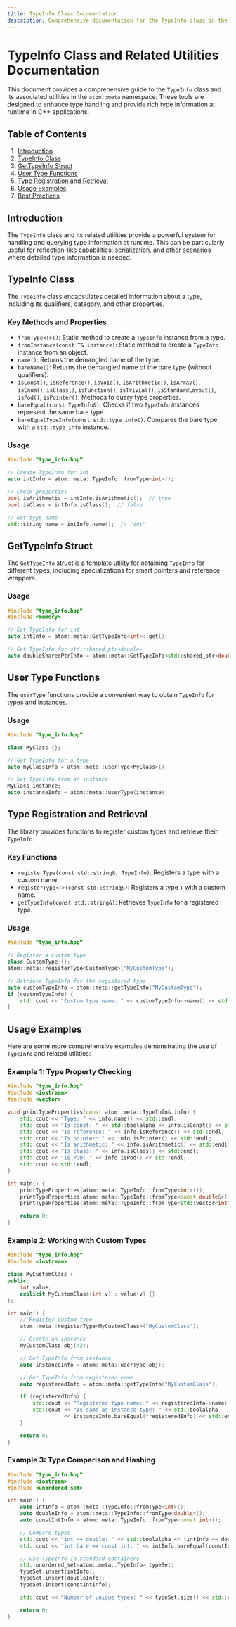```yaml
---
title: TypeInfo Class Documentation
description: Comprehensive documentation for the TypeInfo class in the atom::meta namespace, including methods for type introspection, type registration, and usage examples for runtime type information in C++.
---
```


# TypeInfo Class and Related Utilities Documentation

This document provides a comprehensive guide to the `TypeInfo` class and its associated utilities in the `atom::meta` namespace. These tools are designed to enhance type handling and provide rich type information at runtime in C++ applications.

## Table of Contents

1. [Introduction](#introduction)
2. [TypeInfo Class](#typeinfo-class)
3. [GetTypeInfo Struct](#gettypeinfo-struct)
4. [User Type Functions](#user-type-functions)
5. [Type Registration and Retrieval](#type-registration-and-retrieval)
6. [Usage Examples](#usage-examples)
7. [Best Practices](#best-practices)

## Introduction

The `TypeInfo` class and its related utilities provide a powerful system for handling and querying type information at runtime. This can be particularly useful for reflection-like capabilities, serialization, and other scenarios where detailed type information is needed.

## TypeInfo Class

The `TypeInfo` class encapsulates detailed information about a type, including its qualifiers, category, and other properties.

### Key Methods and Properties

- `fromType<T>()`: Static method to create a `TypeInfo` instance from a type.
- `fromInstance(const T& instance)`: Static method to create a `TypeInfo` instance from an object.
- `name()`: Returns the demangled name of the type.
- `bareName()`: Returns the demangled name of the bare type (without qualifiers).
- `isConst()`, `isReference()`, `isVoid()`, `isArithmetic()`, `isArray()`, `isEnum()`, `isClass()`, `isFunction()`, `isTrivial()`, `isStandardLayout()`, `isPod()`, `isPointer()`: Methods to query type properties.
- `bareEqual(const TypeInfo&)`: Checks if two `TypeInfo` instances represent the same bare type.
- `bareEqualTypeInfo(const std::type_info&)`: Compares the bare type with a `std::type_info` instance.

### Usage

```cpp
#include "type_info.hpp"

// Create TypeInfo for int
auto intInfo = atom::meta::TypeInfo::fromType<int>();

// Check properties
bool isArithmetic = intInfo.isArithmetic();  // true
bool isClass = intInfo.isClass();  // false

// Get type name
std::string name = intInfo.name();  // "int"
```

## GetTypeInfo Struct

The `GetTypeInfo` struct is a template utility for obtaining `TypeInfo` for different types, including specializations for smart pointers and reference wrappers.

### Usage

```cpp
#include "type_info.hpp"
#include <memory>

// Get TypeInfo for int
auto intInfo = atom::meta::GetTypeInfo<int>::get();

// Get TypeInfo for std::shared_ptr<double>
auto doubleSharedPtrInfo = atom::meta::GetTypeInfo<std::shared_ptr<double>>::get();
```

## User Type Functions

The `userType` functions provide a convenient way to obtain `TypeInfo` for types and instances.

### Usage

```cpp
#include "type_info.hpp"

class MyClass {};

// Get TypeInfo for a type
auto myClassInfo = atom::meta::userType<MyClass>();

// Get TypeInfo from an instance
MyClass instance;
auto instanceInfo = atom::meta::userType(instance);
```

## Type Registration and Retrieval

The library provides functions to register custom types and retrieve their `TypeInfo`.

### Key Functions

- `registerType(const std::string&, TypeInfo)`: Registers a type with a custom name.
- `registerType<T>(const std::string&)`: Registers a type `T` with a custom name.
- `getTypeInfo(const std::string&)`: Retrieves `TypeInfo` for a registered type.

### Usage

```cpp
#include "type_info.hpp"

// Register a custom type
class CustomType {};
atom::meta::registerType<CustomType>("MyCustomType");

// Retrieve TypeInfo for the registered type
auto customTypeInfo = atom::meta::getTypeInfo("MyCustomType");
if (customTypeInfo) {
    std::cout << "Custom type name: " << customTypeInfo->name() << std::endl;
}
```

## Usage Examples

Here are some more comprehensive examples demonstrating the use of `TypeInfo` and related utilities:

### Example 1: Type Property Checking

```cpp
#include "type_info.hpp"
#include <iostream>
#include <vector>

void printTypeProperties(const atom::meta::TypeInfo& info) {
    std::cout << "Type: " << info.name() << std::endl;
    std::cout << "Is const: " << std::boolalpha << info.isConst() << std::endl;
    std::cout << "Is reference: " << info.isReference() << std::endl;
    std::cout << "Is pointer: " << info.isPointer() << std::endl;
    std::cout << "Is arithmetic: " << info.isArithmetic() << std::endl;
    std::cout << "Is class: " << info.isClass() << std::endl;
    std::cout << "Is POD: " << info.isPod() << std::endl;
    std::cout << std::endl;
}

int main() {
    printTypeProperties(atom::meta::TypeInfo::fromType<int>());
    printTypeProperties(atom::meta::TypeInfo::fromType<const double&>());
    printTypeProperties(atom::meta::TypeInfo::fromType<std::vector<int>>());

    return 0;
}
```

### Example 2: Working with Custom Types

```cpp
#include "type_info.hpp"
#include <iostream>

class MyCustomClass {
public:
    int value;
    explicit MyCustomClass(int v) : value(v) {}
};

int main() {
    // Register custom type
    atom::meta::registerType<MyCustomClass>("MyCustomClass");

    // Create an instance
    MyCustomClass obj(42);

    // Get TypeInfo from instance
    auto instanceInfo = atom::meta::userType(obj);

    // Get TypeInfo from registered name
    auto registeredInfo = atom::meta::getTypeInfo("MyCustomClass");

    if (registeredInfo) {
        std::cout << "Registered type name: " << registeredInfo->name() << std::endl;
        std::cout << "Is same as instance type: " << std::boolalpha
                  << instanceInfo.bareEqual(*registeredInfo) << std::endl;
    }

    return 0;
}
```

### Example 3: Type Comparison and Hashing

```cpp
#include "type_info.hpp"
#include <iostream>
#include <unordered_set>

int main() {
    auto intInfo = atom::meta::TypeInfo::fromType<int>();
    auto doubleInfo = atom::meta::TypeInfo::fromType<double>();
    auto constIntInfo = atom::meta::TypeInfo::fromType<const int>();

    // Compare types
    std::cout << "int == double: " << std::boolalpha << (intInfo == doubleInfo) << std::endl;
    std::cout << "int bare == const int: " << intInfo.bareEqual(constIntInfo) << std::endl;

    // Use TypeInfo in standard containers
    std::unordered_set<atom::meta::TypeInfo> typeSet;
    typeSet.insert(intInfo);
    typeSet.insert(doubleInfo);
    typeSet.insert(constIntInfo);

    std::cout << "Number of unique types: " << typeSet.size() << std::endl;

    return 0;
}
```
